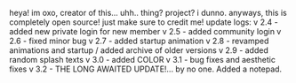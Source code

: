 heya! im oxo, creator of this... uhh.. thing? project? i dunno. anyways, this is completely open source! just make sure to credit me!
update logs:
v 2.4 - added new private login for new member
v 2.5 - added community login
v 2.6 - fixed minor bug
v 2.7 - added startup animation
v 2.8 - revamped animations and startup / added archive of older versions
v 2.9 - added random splash texts
v 3.0 - added COLOR
v 3.1 - bug fixes and aesthetic fixes
v 3.2 - THE LONG AWAITED UPDATE!... by no one. Added a notepad.
